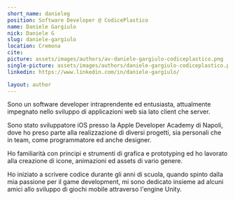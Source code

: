 ```yaml
---
short_name: danieleg
position: Software Developer @ CodicePlastico
name: Daniele Gargiulo
nick: Daniele G
slug: daniele-gargiulo
location: Cremona
cite: 
picture: assets/images/authors/av-daniele-gargiulo-codiceplastico.png
single-picture: assets/images/authors/daniele-gargiulo-codiceplastico.png
linkedin: https://www.linkedin.com/in/daniele-gargiulo/

layout: author
---
```


<p>Sono un software developer intraprendente ed entusiasta, attualmente impegnato nello sviluppo di applicazioni web sia lato client che server.</p>
<p>Sono stato sviluppatore iOS presso la Apple Developer Academy di Napoli, dove ho preso parte alla realizzazione di diversi progetti, sia personali che in team, come programmatore ed anche designer.</p>
<p>Ho familiarità  con principi e strumenti di grafica e prototyping ed ho lavorato alla creazione di icone, animazioni ed assets di vario genere.</p>
<p>Ho iniziato a scrivere codice durante gli anni di scuola, quando spinto dalla mia passione per il game development, mi sono dedicato insieme ad alcuni amici allo sviluppo di giochi mobile attraverso l'engine Unity.</p>